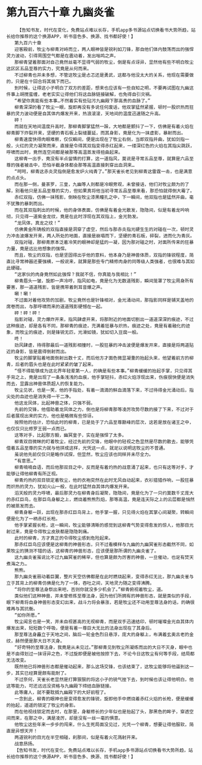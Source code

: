 # 第九百六十章 九幽炎雀
        【告知书友，时代在变化，免费站点难以长存，手机app多书源站点切换看书大势所趋，站长给你推荐的这个换源APP，听书音色多、换源、找书都好使！】
       第九百六十章
       迎客殿前，牧尘与柳青对峙而立，两人眼神皆是锐利如刀锋，那自他们体内鼓荡而出的强悍灵力波动，引得周围空气都是在震动着，发出嗡鸣之声。
       那柳青望着那面对自己竟然丝毫不显得气弱的牧尘，倒是有点讶异，显然他有些不明白牧尘这区区五品至尊的实力，究竟是从何而来。
       不过柳青也并未多想，不管这牧尘是忐忑还是勇武，这都与他没太大的关系，他现在需要做的，只是在十回合将其擒下而已。
       到时候，让得这小子明白了双方的差距，想来也应该有一些自知之明，不要再试图在九幽这件事上胡搅蛮缠，老老实实让得他们将这血脉链接破解，也免得自引灾祸。
       “希望你真能有些本事…不然着实有些玷污九幽殿下那高贵的血脉了。”
       柳青深深的看了牧尘一眼，旋即再没有多说任何废话，他双掌猛然紧握，顿时一股炽热而狂暴的灵力波动便是自其体内爆发开来，热浪滚滚，天地间的温度迅速随之升高。
       砰！
       而就在天地间温度升高时，那柳青脚掌猛然一跺，大地都是颤抖了一下，仿佛是有着火焰在柳青脚下炸裂开来，坚硬的青石板上裂缝蔓延，而其身影，竟是化为一抹虚影，暴射而出。
       柳青速度快得肉眼难察，仅仅瞬间，便是出现在了牧尘右侧，当即双指并曲，犹如剑指一般，火红的灵力凝聚而来，直接是令得其双指变得赤红起来，一缕深红色的火焰在其指尖跳跃，呼啸而出时，竟然连空间都是被那等高温蒸发得扭曲起来。
       这柳青一出手，竟没有半点留情的打算，这一道指风，莫说是寻常五品至尊，就算是六品至尊的强者被击中，恐怕半截身体都会那等高温直接刺穿出血洞来…
       “呵呵，柳青这赤炎灵指倒是愈发炉火纯青了。”那天雀长老见到柳青这雷霆一击，也是满意的点点头。
       而在那一侧，曼荼罗，三皇，九幽等人则都是冷眼旁观，未曾接话，他们对牧尘颇为的了解，别看他只是五品至尊的实力，但如果真将他当初寻常五品至尊来看，那恐怕就得倒大霉了。
       赤红双指，仿佛一抹残影，倒映在牧尘漆黑瞳孔之中，下一瞬间，他双指也是猛然并曲，毫不犹豫的暴刺而出。
       而在其双指刺出的时候，他的身体表面，仿佛是有着金光散发，隐隐间，似是有着龙吟响彻，只见得一道紫金龙纹，竟是在此时浮现在其双指上，金光勃发。
       “龙凤体，真龙之纹！”
       仿佛黄金所铸般的双指直接是洞穿了虚空，然后与那赤炎指光硬生生的对碰在一次，顿时灵力冲击波爆发开来，两人所处的地面，直接是崩塌而下，坚硬的青石板，碎裂，进而化为青灰。
       双指对碰，那柳青原本泛着冷笑的眼神却是猛的一凝，因为那对碰之时，对面所传来的狂暴力量，竟是远比他想象的强悍。
       而且，牧尘的双指，也是坚固得出乎他的意料，他本身乃是神兽体质，双指的锋锐程度，简直比寻常神器还要强横，一般说来，就算是那些专门精修肉身的同等级人类强者，也很难与其如此硬碰。
       “这家伙的肉身竟然如此强悍？我就不信，你真能与我相比！”
       柳青眉头一皱，旋即一声冷哼，指风如电，竟是化为无数道残影，瞬间笼罩了牧尘周身所有要害，那一道道残影，皆是携带着刺耳音爆之声。
       唰！唰！
       不过面对着他攻势的加剧，牧尘竟然也是针锋相对，金光涌动间，那指影同样是铺天盖地的席卷而出，与那呼啸而来的道道残影硬憾在一起。
       砰！砰！砰！
       指影对碰，灵力爆炸开来，指风肆虐开来，将那附近的地面切割出一道道深深的痕迹，不过这种痕迹，却是各有不同，那柳青的痕迹，充满着狂暴与炽热，痕迹之处，竟是有着融化的迹象，而牧尘的痕迹，则是锋锐无匹，光滑如镜，犹如切入豆腐一般。
       咚！
       劲风肆虐，待得那最后一道残影相撞时，一股狂暴的冲击波便是爆发开来，直接是将两道贴近的身影，皆是震得倒射而出。
       牧尘的脚掌贴着地面倒射出数十丈，而后他方才面色微显凝重的抬起头来，他望着前方的柳青，后者的眉头也是在此时紧紧的皱了起来。
       “怪不得能够成为这北界年轻辈第一人，的确是有些本事。”柳青缓缓的抬起手掌，只见得其手背之上，竟是出现了一条条浅浅的血痕，他手掌轻抖，赤红火焰浮现出来，伤痕很快便是消失而去，显露出神兽体质超人的恢复能力。
       牧尘见状，也是一笑，他的手指处，有着一滴滴的鲜血滴落下来，不过待得金光涌动后，指尖处的血迹也是消失得一干二净。
       他这龙凤体，比起神兽之体，只强不弱。
       先前的交锋，他借助着龙凤体之力，倒也是将柳青那等凌厉攻势尽数的接了下来，不过对于后者展现出来的实力，他也是略微有些惊讶。
       按照他的估计，恐怕此时的柳青，已是处于了六品至尊巅峰的层次，这若是放在诸王之中，也仅仅只比修罗王弱一点而已。
       这等对手，比起那方毅，幽冥皇子，实在是强悍了太多。
       柳青双目微眯的盯着牧尘，经过先前的交锋，他眼中的轻视之色显然是尽数的散去，能够凭借着五品至尊的实力就与他拼成这样，光凭这一点，就足以说明这牧尘的不普通。
       虽说他先前仅仅只是略作试探，但显然，牧尘应该也同样并未尽全力。
       “有意思…”
       柳青喃喃自语，而后他那双目之中，反而是有着灼热的战意涌了起来，也只有这等对手，才能够让得他柳青有所正视。
       柳青灼热的双目锁定着牧尘，他的衣袍突然在此时无风自动起来，衣衫猎猎作响，一股狂暴而炽热的灵力，犹如火山一般，在此时猛然自其体内爆发开来。
       滔天般的灵力呼啸，最后那灵力在柳青身后凝聚，隐隐间，竟是化为了一只约莫数千丈庞大的赤红巨鸟，在那巨鸟身躯之上，燃烧着熊熊烈焰，那等高温，竟是连天际之上的云层都是悄然的被蒸发而去。
       柳青身躯一跃，出现在那赤红巨鸟背上，他手掌一握，只见得火焰在其掌心间凝聚，转瞬间便是化为了一柄赤红长枪。
       他手掌紧握长枪，这一瞬间，牧尘能够清晰的感觉到这柳青气势变得愈发的惊人，他那目光射过来，竟是令得牧尘皮肤都是隐隐刺痛。
       此时的柳青，方才真正的令得牧尘感到危险起来。
       那赤红巨鸟应该便是这柳青的神兽形态，只不过看模样与九幽的九幽冥雀形态截然不同，如果牧尘的猜测不错的话，这柳青的神兽形态，应该便是那所谓的九幽炎雀了。
       这九幽炎雀虽说比不过九幽冥雀的稀罕，但也算是颇为厉害的神兽，一旦催动，也足有焚天煮海之力…
       熊熊。
       那九幽炎雀扇动着巨翼，整片天空仿佛都是在此时燃烧起来，变得赤红无比，那九幽炎雀与立于其背上的柳青仿佛是化为了一体，吞吐之间，天地灵力随之变得沸腾。
       “将你的至尊法身祭出来吧，否则你就没多少机会了。”柳青俯视着牧尘，道。
       类似他们这种神兽，并未曾修炼至尊法身，因为他们所拥有的神兽形态，就是类似的手段，眼下柳青将自身神兽形态变幻出来，战斗力将会暴涨，若是牧尘还不动用至尊法身的话，的确很难再与其抗衡。
       “如你所愿。”
       牧尘闻言也是一笑，并未自视甚高的无视柳青，而是双手迅速结印，顿时璀璨金光自其体内爆发出来，短短数个呼吸，便是有着一尊巨大无比的法身出现在了其身后。
       那至尊法身矗立于天地之间，脑后一轮金色烈日悬浮，庞大的身躯上，布满着玄奥古老的金纹，赫然便是那大日不灭身。
       “好奇特的至尊法身，我竟是从未见过。”那柳青见到牧尘所凝练而出的大日不灭身，眼中也是不由得划过一抹讶异之色，不过旋即便是被他按捺下去，不论今日这牧尘有何等手段，结局都无法改变。
       既然他已将神兽形态都是催动起来，那么这场交锋，也该结束了，这牧尘能够将他逼到这一步，其实已经算是颇有能耐了。
       不过奈何，天雀长老显然是打算狠狠的将这小子的锐气挫下去，到时候也该让得他明白，他这等能力，可还远远没资格与九幽殿下缔结血脉链接。
       此等庸人，就不要耽搁九幽殿下的大好前程了。
       一念到此，柳青的眼神也是变得愈发的锋锐，旋即他手中燃烧着赤红火焰的长枪，便是缓缓的抬起，遥遥的锁定了牧尘的身影。
       而在他视线锁定而去时，在那里，身躯修长的少年似也是抬起了头，那黑色的眸子，穿透空间而来，在那之中，满是凌厉，却是没有一丝一毫的惧意。
       他牧尘这些年来一步步的闯来，什么生死局面没见过，光凭一个柳青，想要让得他服软，简直是异想天开！
       两道锐利的目光在半空相碰，刹那间，似是有着火花溅射开来。
       战意昂扬。
       【告知书友，时代在变化，免费站点难以长存，手机app多书源站点切换看书大势所趋，站长给你推荐的这个换源APP，听书音色多、换源、找书都好使！】